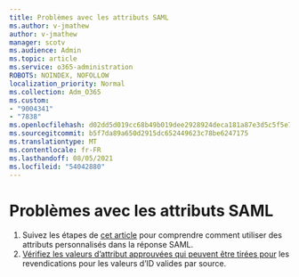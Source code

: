 ```yaml
---
title: Problèmes avec les attributs SAML
ms.author: v-jmathew
author: v-jmathew
manager: scotv
ms.audience: Admin
ms.topic: article
ms.service: o365-administration
ROBOTS: NOINDEX, NOFOLLOW
localization_priority: Normal
ms.collection: Adm_O365
ms.custom:
- "9004341"
- "7838"
ms.openlocfilehash: d02dd5d019cc68b49b019dee2928924deca181a87e3d5c5f5e7689a8eb5664e2
ms.sourcegitcommit: b5f7da89a650d2915dc652449623c78be6247175
ms.translationtype: MT
ms.contentlocale: fr-FR
ms.lasthandoff: 08/05/2021
ms.locfileid: "54042880"
---
```

# <a name="issues-with-saml-attributes"></a>Problèmes avec les attributs SAML

1. Suivez les étapes de [cet article](https://docs.microsoft.com/answers/questions/99054/how-to-use-custom-attributes-in-saml-response.html) pour comprendre comment utiliser des attributs personnalisés dans la réponse SAML.
2. [Vérifiez les valeurs d’attribut approuvées qui peuvent être tirées pour](https://docs.microsoft.com/azure/active-directory/develop/active-directory-claims-mapping#table-3-valid-id-values-per-source) les revendications pour les valeurs d’ID valides par source.
